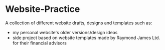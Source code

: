 # Website-Practice
A collection of different website drafts, designs and templates such as:
- my personal website's older versions/design ideas 
- side project based on website templates made by Raymond James Ltd. for their financial advisors 
